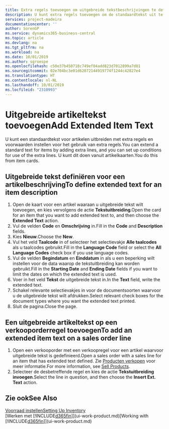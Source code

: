 ```yaml
---
title: Extra regels toevoegen om uitgebreide tekstbeschrijvingen te definiëren | Microsoft Docs
description: U kunt extra regels toevoegen om de standaardtekst uit te breiden die een artikel beschrijft.
services: project-madeira
documentationcenter: ''
author: SorenGP
ms.service: dynamics365-business-central
ms.topic: article
ms.devlang: na
ms.tgt_pltfrm: na
ms.workload: na
ms.date: 10/01/2019
ms.author: sgroespe
ms.openlocfilehash: c50e37b450718c749ef04add823d7012899a7d81
ms.sourcegitcommit: 02e704bc3e01d62072144919774f1244c42827e4
ms.translationtype: HT
ms.contentlocale: nl-NL
ms.lasthandoff: 10/01/2019
ms.locfileid: "2310993"
---
```

# <a name="add-extended-item-text"></a><span data-ttu-id="0013b-103">Uitgebreide artikeltekst toevoegen</span><span class="sxs-lookup"><span data-stu-id="0013b-103">Add Extended Item Text</span></span>
<span data-ttu-id="0013b-104">U kunt een standaardtekst voor artikelen uitbreiden met extra regels en voorwaarden instellen voor het gebruik van extra regels.</span><span class="sxs-lookup"><span data-stu-id="0013b-104">You can extend a standard text for items by adding extra lines, and you can set up conditions for use of the extra lines.</span></span> <span data-ttu-id="0013b-105">U kunt dit doen vanuit artikelkaarten.</span><span class="sxs-lookup"><span data-stu-id="0013b-105">You do this from item cards.</span></span>

## <a name="to-define-extended-text-for-an-item-description"></a><span data-ttu-id="0013b-106">Uitgebreide tekst definiëren voor een artikelbeschrijving</span><span class="sxs-lookup"><span data-stu-id="0013b-106">To define extended text for an item description</span></span>
1. <span data-ttu-id="0013b-107">Open de kaart voor een artikel waaraan u uitgebreide tekst wilt toevoegen, en kies vervolgens de actie **Tekstuitbreiding**.</span><span class="sxs-lookup"><span data-stu-id="0013b-107">Open the card for an item that you want to add extended text to, and then choose the **Extended Text** action.</span></span>
2. <span data-ttu-id="0013b-108">Vul de velden **Code** en **Omschrijving** in.</span><span class="sxs-lookup"><span data-stu-id="0013b-108">Fill in the **Code** and **Description** fields.</span></span>
3. <span data-ttu-id="0013b-109">Kies **Nieuw**.</span><span class="sxs-lookup"><span data-stu-id="0013b-109">Choose the **New**.</span></span>
4. <span data-ttu-id="0013b-110">Vul het veld **Taalcode** in of selecteer het selectievakje **Alle taalcodes** als u taalcodes gebruikt.</span><span class="sxs-lookup"><span data-stu-id="0013b-110">Fill in the **Language Code** field or select the **All Language Codes** check box if you use language codes.</span></span>
5. <span data-ttu-id="0013b-111">Vul de velden **Begindatum** en **Einddatum** in als u een beperking wilt instellen voor de data waarop de tekstuitbreiding kan worden gebruikt.</span><span class="sxs-lookup"><span data-stu-id="0013b-111">Fill in the **Starting Date** and **Ending Date** fields if you want to limit the dates on which the extended text is used.</span></span>
6. <span data-ttu-id="0013b-112">Voer in het veld **Tekst** de uitgebreide tekst in.</span><span class="sxs-lookup"><span data-stu-id="0013b-112">In the **Text** field, write the extended text.</span></span>
7. <span data-ttu-id="0013b-113">Schakel relevante selectievakjes in voor de documentsoorten waarvoor u de uitgebreide tekst wilt afdrukken.</span><span class="sxs-lookup"><span data-stu-id="0013b-113">Select relevant check boxes for the document types where you want the extended text printed.</span></span>
8. <span data-ttu-id="0013b-114">Sluit de pagina.</span><span class="sxs-lookup"><span data-stu-id="0013b-114">Close the page.</span></span>

## <a name="to-add-an-extended-item-text-on-a-sales-order-line"></a><span data-ttu-id="0013b-115">Een uitgebreide artikeltekst op een verkooporderregel toevoegen</span><span class="sxs-lookup"><span data-stu-id="0013b-115">To add an extended item text on a sales order line</span></span>
1. <span data-ttu-id="0013b-116">Open een verkooporder met een verkoopregel voor een artikel waarvoor uitgebreide tekst is gedefinieerd.</span><span class="sxs-lookup"><span data-stu-id="0013b-116">Open a sales order with a sales line for an item that has extended text defined.</span></span> <span data-ttu-id="0013b-117">Zie [Producten verkopen](sales-how-sell-products.md) voor meer informatie.</span><span class="sxs-lookup"><span data-stu-id="0013b-117">For more information, see [Sell Products](sales-how-sell-products.md).</span></span>
2. <span data-ttu-id="0013b-118">Selecteer de desbetreffende regel en kies de actie **Tekstuitbreiding invoegen**.</span><span class="sxs-lookup"><span data-stu-id="0013b-118">Select the line in question, and then choose the **Insert Ext. Text** action.</span></span>

## <a name="see-also"></a><span data-ttu-id="0013b-119">Zie ook</span><span class="sxs-lookup"><span data-stu-id="0013b-119">See Also</span></span>
[<span data-ttu-id="0013b-120">Voorraad instellen</span><span class="sxs-lookup"><span data-stu-id="0013b-120">Setting Up Inventory</span></span>](inventory-setup-inventory.md)  
<span data-ttu-id="0013b-121">[Werken met [!INCLUDE[d365fin](includes/d365fin_md.md)]](ui-work-product.md)</span><span class="sxs-lookup"><span data-stu-id="0013b-121">[Working with [!INCLUDE[d365fin](includes/d365fin_md.md)]](ui-work-product.md)</span></span>

